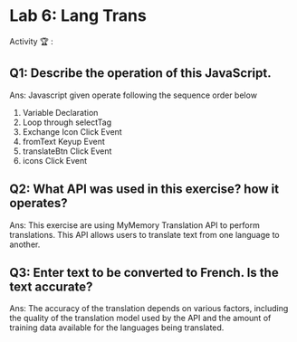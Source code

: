 # Lab 6: Lang Trans

Activity 🏆 :
## Q1: Describe the operation of this JavaScript.
Ans:
Javascript given operate following the sequence order below
1. Variable Declaration
2. Loop through selectTag
3. Exchange Icon Click Event
4. fromText Keyup Event
5. translateBtn Click Event
6. icons Click Event

## Q2: What API was used in this exercise? how it operates?
Ans:
This exercise are using MyMemory Translation API to perform translations. This API allows users to translate text from one language to another.

## Q3: Enter text to be converted to French. Is the text accurate?
Ans:
The accuracy of the translation depends on various factors, including the quality of the translation model used by the API and the amount of training data available for the languages being translated.

<!--
            JavaScript adv: Lab 6
            Group:
            1. Name: SITI DZIN NORSYAFIKA BINTI MOHD ISA, Matrix No: SX220330ECJHS04, Github ID: dzinsyafika97
            2. Name: MOHAMED HARIS BIN MOHAMED MAZLAN, Matrix No: SX221954ECJHF04, Github ID: harismazlan
            3. Name: EL INSYIRAAH FATHIN BINTI AMIRUDDIN, Matrix No: SX22034ECJHS04, Github ID: elleamyr
            4. Name: MUHAMMAD FAIZ FITRI BIN MOHD NOH, Matrix No: SX220354ECJHS04, Github ID: AshuraRin
-->